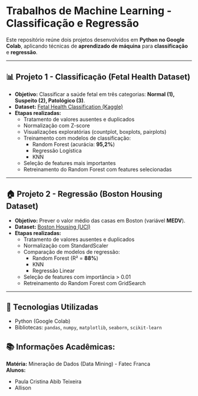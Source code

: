 # Trabalhos de Machine Learning - Classificação e Regressão

Este repositório reúne dois projetos desenvolvidos em **Python no Google Colab**, aplicando técnicas de **aprendizado de máquina** para **classificação** e **regressão**.

---

## 📊 Projeto 1 - Classificação (Fetal Health Dataset)

- **Objetivo:** Classificar a saúde fetal em três categorias: **Normal (1), Suspeito (2), Patológico (3)**.  
- **Dataset:** [Fetal Health Classification (Kaggle)](https://www.kaggle.com/datasets/andrewmvd/fetal-health-classification)  
- **Etapas realizadas:**
  - Tratamento de valores ausentes e duplicados
  - Normalização com Z-score
  - Visualizações exploratórias (countplot, boxplots, pairplots)
  - Treinamento com modelos de classificação:
    - Random Forest (acurácia: **95,2%**)
    - Regressão Logística
    - KNN
  - Seleção de features mais importantes
  - Retreinamento do Random Forest com features selecionadas

---

## 🏠 Projeto 2 - Regressão (Boston Housing Dataset)

- **Objetivo:** Prever o valor médio das casas em Boston (variável **MEDV**).  
- **Dataset:** [Boston Housing (UCI)](https://archive.ics.uci.edu/ml/machine-learning-databases/housing/housing.data)  
- **Etapas realizadas:**
  - Tratamento de valores ausentes e duplicados
  - Normalização com StandardScaler
  - Comparação de modelos de regressão:
    - Random Forest (R² = **88%**)
    - KNN
    - Regressão Linear
  - Seleção de features com importância > 0.01
  - Retreinamento do Random Forest com GridSearch

---

## 🚀 Tecnologias Utilizadas
- Python (Google Colab)
- Bibliotecas: `pandas`, `numpy`, `matplotlib`, `seaborn`, `scikit-learn`

## 📚 Informações Acadêmicas:

**Matéria:** Mineração de Dados (Data Mining) - Fatec Franca  
**Alunos:**  
- Paula Cristina Abib Teixeira  
- Allison
